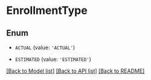 # EnrollmentType


## Enum

* `ACTUAL` (value: `'ACTUAL'`)

* `ESTIMATED` (value: `'ESTIMATED'`)

[[Back to Model list]](../README.md#documentation-for-models) [[Back to API list]](../README.md#documentation-for-api-endpoints) [[Back to README]](../README.md)


